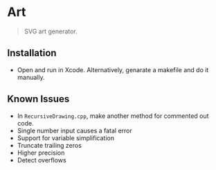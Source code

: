 # Art
> SVG art generator.

## Installation
- Open and run in Xcode. Alternatively, genarate a makefile and do it manually.

## Known Issues
- In `RecursiveDrawing.cpp`, make another method for commented out code.
- Single number input causes a fatal error
- Support for variable simplification
- Truncate trailing zeros
- Higher precision
- Detect overflows
